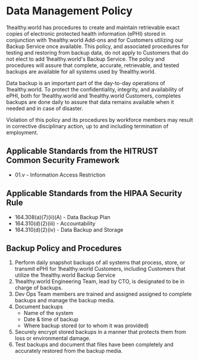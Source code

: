 # Data Management Policy

1healthy.world has procedures to create and maintain retrievable exact copies of electronic protected health information (ePHI) stored in conjunction with 1healthy.world Add-ons and for Customers utilizing our Backup Service once available. This policy, and associated procedures for testing and restoring from backup data, do not apply to Customers that do not elect to add 1healthy.world's Backup Service. The policy and procedures will assure that complete, accurate, retrievable, and tested backups are available for all systems used by 1healthy.world.
  
Data backup is an important part of the day-to-day operations of 1healthy.world. To protect the confidentiality, integrity, and availability of ePHI, both for 1healthy.world and 1healthy.world Customers, completes backups are done daily to assure that data remains available when it needed and in case of disaster.

Violation of this policy and its procedures by workforce members may result in corrective disciplinary action, up to and including termination of employment.

## Applicable Standards from the HITRUST Common Security Framework

* 01.v - Information Access Restriction

## Applicable Standards from the HIPAA Security Rule

* 164.308(a)(7)(ii)(A) - Data Backup Plan
* 164.310(d)(2)(iii) - Accountability
* 164.310(d)(2)(iv) - Data Backup and Storage

## Backup Policy and Procedures

1. Perform daily snapshot backups of all systems that process, store, or transmit ePHI for 1healthy.world Customers, including Customers that utilize the 1healthy.world Backup Service
2. 1healthy.world Engineering Team, lead by CTO, is designated to be in charge of backups.
3. Dev Ops Team members are trained and assigned assigned to complete backups and manage the backup media.
4. Document backups 
	* Name of the system
	* Date & time of backup
	* Where backup stored (or to whom it was provided)
5. Securely encrypt stored backups in a manner that protects them from loss or environmental damage.
6. Test backups and document that files have been completely and accurately restored from the backup media.
